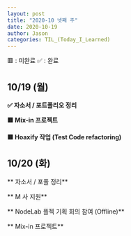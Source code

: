 ```yaml
---
layout: post
title: "2020-10 넷째 주"
date: 2020-10-19
author: Jason
categories: TIL_(Today_I_Learned)
---
```


🟥 : 미완료
✅ : 완료

## 10/19 (월)

**✅ 자소서 / 포트폴리오 정리**

**🟥 Mix-in 프로젝트**

**🟥 Hoaxify 작업 (Test Code refactoring)**

## 10/20 (화)

** 자소서 / 포폴 정리**

** M 사 지원**

** NodeLab 플젝 기획 회의 참여 (Offline)**

** Mix-in 프로젝트**
